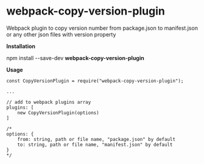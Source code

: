 # webpack-copy-version-plugin
Webpack plugin to copy version number from package.json to manifest.json or any other json files with version property

**Installation**

npm install --save-dev **webpack-copy-version-plugin**

**Usage**

    const CopyVersionPlugin = require("webpack-copy-version-plugin");
    
    ...
    
    // add to webpack plugins array
    plugins: [
    	new CopyVersionPlugin(options)
    ]
    
    /*
    options: {
    	from: string, path or file name, "package.json" by default
    	to: string, path or file name, "manifest.json" by default
    }
    */
